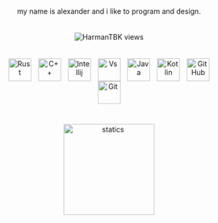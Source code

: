 
<p align="center" style="padding: 20px">my name is alexander and i like to program and design.</p>
<p align="center"><img src="https://komarev.com/ghpvc/?username=generixdns&label=Profile%20views&color=0e75b6&style=plastic" alt="HarmanTBK views" />
<div align="center">
  <div align="center" style="padding: 20px">
  <img align="center" style="padding-left: 5px; padding-right: 5px" alt="Rust" width="45px" src="https://www.pinclipart.com/picdir/big/147-1470438_learn-rust-and-webassembly-rust-lang-clipart.png" />
  <img align="center" style="padding-left: 5px; padding-right: 5px" alt="C++" width="45px" src="https://cdn-icons-png.flaticon.com/512/6132/6132222.png" />
  <img align="center" style="padding-left: 5px; padding-right: 5px" alt="Intellij" width="45px" src="https://cdn.iconscout.com/icon/free/png-512/intellij-idea-569199.png" />
  <img align="center" style="padding-left: 5px; padding-right: 5px" alt="Vs" width="45px" src="https://cdn-icons-png.flaticon.com/512/906/906324.png" />
  <img align="center" style="padding-left: 5px; padding-right: 5px" alt="Java" width="45px" src="https://upload-icon.s3.us-east-2.amazonaws.com/uploads/icons/png/378554371540553613-512.png" />
  <img align="center" style="padding-left: 5px; padding-right: 5px" alt="Kotlin" width="45px" src="https://upload-icon.s3.us-east-2.amazonaws.com/uploads/icons/png/18852341021548218200-512.png" />
  <img align="center" style="padding-left: 5px; padding-right: 5px" alt="GitHub" width="45px" src="https://icon-library.com/images/github_png63.png" />
  <img align="center" style="padding-left: 5px; padding-right: 5px" alt="Git" width="45px" src="https://upload.wikimedia.org/wikipedia/commons/thumb/3/3f/Git_icon.svg/1024px-Git_icon.svg.png" />
  </div>
</div>

<div align="center" style="padding: 20px">
  <a href="https://github.com/generixdns">
  <img height="180em" src="https://github-readme-stats.vercel.app/api/top-langs/?username=generixdns&layout=compact&langs_count=7&theme=dracula" alt="statics"/>
</div>

